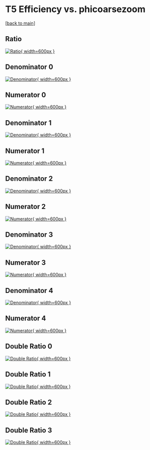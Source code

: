 # T5 Efficiency vs. phicoarsezoom

[[back to main](./)]



## Ratio

[![Ratio](../mtv/var/T5_base_0_-1_eff_phicoarsezoom.png){ width=600px }](../mtv/var/T5_base_0_-1_eff_phicoarsezoom.pdf)

## Denominator 0

[![Denominator](../mtv/den/T5_base_0_-1_eff_phicoarsezoom_den0.png){ width=600px }](../mtv/den/T5_base_0_-1_eff_phicoarsezoom_den0.pdf)

## Numerator 0

[![Numerator](../mtv/num/T5_base_0_-1_eff_phicoarsezoom_num0.png){ width=600px }](../mtv/num/T5_base_0_-1_eff_phicoarsezoom_num0.pdf)

## Denominator 1

[![Denominator](../mtv/den/T5_base_0_-1_eff_phicoarsezoom_den1.png){ width=600px }](../mtv/den/T5_base_0_-1_eff_phicoarsezoom_den1.pdf)

## Numerator 1

[![Numerator](../mtv/num/T5_base_0_-1_eff_phicoarsezoom_num1.png){ width=600px }](../mtv/num/T5_base_0_-1_eff_phicoarsezoom_num1.pdf)

## Denominator 2

[![Denominator](../mtv/den/T5_base_0_-1_eff_phicoarsezoom_den2.png){ width=600px }](../mtv/den/T5_base_0_-1_eff_phicoarsezoom_den2.pdf)

## Numerator 2

[![Numerator](../mtv/num/T5_base_0_-1_eff_phicoarsezoom_num2.png){ width=600px }](../mtv/num/T5_base_0_-1_eff_phicoarsezoom_num2.pdf)

## Denominator 3

[![Denominator](../mtv/den/T5_base_0_-1_eff_phicoarsezoom_den3.png){ width=600px }](../mtv/den/T5_base_0_-1_eff_phicoarsezoom_den3.pdf)

## Numerator 3

[![Numerator](../mtv/num/T5_base_0_-1_eff_phicoarsezoom_num3.png){ width=600px }](../mtv/num/T5_base_0_-1_eff_phicoarsezoom_num3.pdf)

## Denominator 4

[![Denominator](../mtv/den/T5_base_0_-1_eff_phicoarsezoom_den4.png){ width=600px }](../mtv/den/T5_base_0_-1_eff_phicoarsezoom_den4.pdf)

## Numerator 4

[![Numerator](../mtv/num/T5_base_0_-1_eff_phicoarsezoom_num4.png){ width=600px }](../mtv/num/T5_base_0_-1_eff_phicoarsezoom_num4.pdf)

## Double Ratio 0

[![Double Ratio](../mtv/ratio/T5_base_0_-1_eff_phicoarsezoom_ratio0.png){ width=600px }](../mtv/ratio/T5_base_0_-1_eff_phicoarsezoom_ratio0.pdf)

## Double Ratio 1

[![Double Ratio](../mtv/ratio/T5_base_0_-1_eff_phicoarsezoom_ratio1.png){ width=600px }](../mtv/ratio/T5_base_0_-1_eff_phicoarsezoom_ratio1.pdf)

## Double Ratio 2

[![Double Ratio](../mtv/ratio/T5_base_0_-1_eff_phicoarsezoom_ratio2.png){ width=600px }](../mtv/ratio/T5_base_0_-1_eff_phicoarsezoom_ratio2.pdf)

## Double Ratio 3

[![Double Ratio](../mtv/ratio/T5_base_0_-1_eff_phicoarsezoom_ratio3.png){ width=600px }](../mtv/ratio/T5_base_0_-1_eff_phicoarsezoom_ratio3.pdf)

